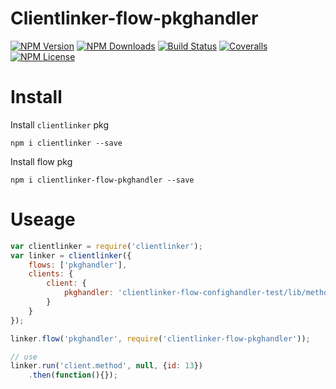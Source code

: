 Clientlinker-flow-pkghandler
============================

[![NPM Version][npm-image]][npm-url]
[![NPM Downloads][downloads-image]][npm-url]
[![Build Status][travis-image]][travis-url]
[![Coveralls][coveralls-image]][coveralls-url]
[![NPM License][license-image]][npm-url]


# Install

Install `clientlinker` pkg

```shell
npm i clientlinker --save
```

Install flow pkg

```shell
npm i clientlinker-flow-pkghandler --save
```


# Useage

```javascript
var clientlinker = require('clientlinker');
var linker = clientlinker({
	flows: ['pkghandler'],
	clients: {
		client: {
			pkghandler: 'clientlinker-flow-confighandler-test/lib/methods'
		}
	}
});

linker.flow('pkghandler', require('clientlinker-flow-pkghandler'));

// use
linker.run('client.method', null, {id: 13})
	.then(function(){});
```


[npm-image]: http://img.shields.io/npm/v/clientlinker-flow-pkghandler.svg
[downloads-image]: http://img.shields.io/npm/dm/clientlinker-flow-pkghandler.svg
[npm-url]: https://www.npmjs.org/package/clientlinker-flow-pkghandler
[travis-image]: http://img.shields.io/travis/Bacra/node-clientlinker-flow-pkghandler/master.svg?label=linux
[travis-url]: https://travis-ci.org/Bacra/node-clientlinker-flow-pkghandler
[coveralls-image]: https://img.shields.io/coveralls/Bacra/node-clientlinker-flow-pkghandler.svg
[coveralls-url]: https://coveralls.io/github/Bacra/node-clientlinker-flow-pkghandler
[license-image]: http://img.shields.io/npm/l/clientlinker-flow-pkghandler.svg
